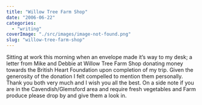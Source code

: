 ```yaml
---
title: "Willow Tree Farm Shop"
date: "2006-06-22"
categories: 
  - "writing"
coverImage: "./src/images/image-not-found.png"
slug: "willow-tree-farm-shop"
---
```


Sitting at work this morning when an envelope made it’s way to my desk; a letter from Mike and Debbie at Willow Tree Farm Shop donating money towards the British Heart Foundation upon completion of my trip. Given the generosity of the donation I felt compelled to mention them personally. Thank you both very much and I wish you all the best. On a side note if you are in the Cavendish/Glemsford area and require fresh vegetables and Farm produce please drop by and give them a look in.

